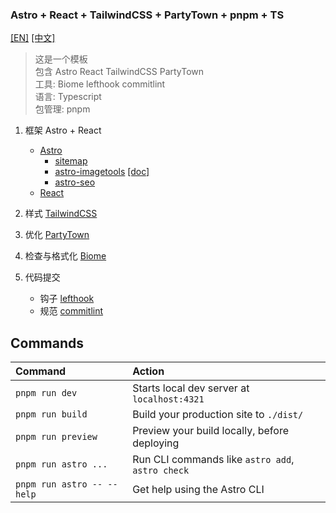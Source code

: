 ### Astro + React + TailwindCSS + PartyTown + pnpm + TS

[[EN]](/Yuhanawa/astro-react-template/README.md) [[中文]](/Yuhanawa/astro-react-template/README_zh.md)

> 这是一个模板  
> 包含 Astro React TailwindCSS PartyTown  
> 工具: Biome lefthook commitlint  
> 语言: Typescript  
> 包管理: pnpm

1. 框架 Astro + React

   - [Astro]
     - [sitemap]
     - [astro-imagetools] [[doc]](https://astro-imagetools-docs.vercel.app/)
     - [astro-seo]
   - [React]

2. 样式 [TailwindCSS]
3. 优化 [PartyTown]
4. 检查与格式化 [Biome]
5. 代码提交
   - 钩子 [lefthook]
   - 规范 [commitlint]

## Commands

| Command                    | Action                                           |
| :------------------------- | :----------------------------------------------- |
| `pnpm run dev`             | Starts local dev server at `localhost:4321`      |
| `pnpm run build`           | Build your production site to `./dist/`          |
| `pnpm run preview`         | Preview your build locally, before deploying     |
| `pnpm run astro ...`       | Run CLI commands like `astro add`, `astro check` |
| `pnpm run astro -- --help` | Get help using the Astro CLI                     |

[Astro]: https://astro.build/
[sitemap]: https://docs.astro.build/en/guides/integrations-guide/sitemap/
[astro-imagetools]: https://github.com/RafidMuhymin/astro-imagetools
[astro-seo]: https://github.com/jonasmerlin/astro-seo
[React]: https://reactjs.org/
[TailwindCSS]: https://tailwindcss.com/
[PartyTown]: https://partytown.builder.io/
[Biome]: https://biomejs.dev/
[lefthook]: https://github.com/evilmartians/lefthook
[commitlint]: https://commitlint.js.org/#/
